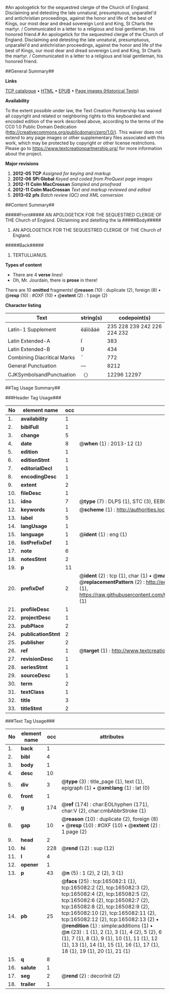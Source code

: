 #An apologetick for the sequestred clergie of the Church of England. Disclaiming and detesting the late unnatural, presumptuous, unparallel'd and antichristian proceedings, against the honor and life of the best of Kings, our most dear and dread sovereign Lord and King, St Charls the martyr. / Communicated in a letter to a religious and loial gentleman, his honored friend.#
An apologetick for the sequestred clergie of the Church of England. Disclaiming and detesting the late unnatural, presumptuous, unparallel'd and antichristian proceedings, against the honor and life of the best of Kings, our most dear and dread sovereign Lord and King, St Charls the martyr. / Communicated in a letter to a religious and loial gentleman, his honored friend.

##General Summary##

**Links**

[TCP catalogue](http://www.ota.ox.ac.uk/tcp/)  • 
[HTML](http://tei.it.ox.ac.uk/tcp/Texts-HTML/free/A75/A75493.html)  • 
[EPUB](http://tei.it.ox.ac.uk/tcp/Texts-EPUB/free/A75/A75493.epub) • 
[Page images (Historical Texts)](https://historicaltexts.jisc.ac.uk/eebo-99865042e)

**Availability**

To the extent possible under law, the Text Creation Partnership has waived all copyright and related or neighboring rights to this keyboarded and encoded edition of the work described above, according to the terms of the CC0 1.0 Public Domain Dedication (http://creativecommons.org/publicdomain/zero/1.0/). This waiver does not extend to any page images or other supplementary files associated with this work, which may be protected by copyright or other license restrictions. Please go to https://www.textcreationpartnership.org/ for more information about the project.

**Major revisions**

1. __2012-05__ __TCP__ *Assigned for keying and markup*
1. __2012-06__ __SPi Global__ *Keyed and coded from ProQuest page images*
1. __2012-11__ __Colm MacCrossan__ *Sampled and proofread*
1. __2012-11__ __Colm MacCrossan__ *Text and markup reviewed and edited*
1. __2013-02__ __pfs__ *Batch review (QC) and XML conversion*

##Content Summary##

#####Front#####
AN APOLOGETICK FOR THE SEQUESTRED CLERGIE OF THE Church of England. Diſclaiming and deteſting the la
#####Body#####

1. AN APOLOGETICK FOR THE SEQUESTRED CLERGIE OF THE Church of England.

#####Back#####

1. TERTULLIANUS.

**Types of content**

  * There are 4 **verse** lines!
  * Oh, Mr. Jourdain, there is **prose** in there!

There are 10 **omitted** fragments! 
 @__reason__ (10) : duplicate (2), foreign (8)  •  @__resp__ (10) : #OXF (10)  •  @__extent__ (2) : 1 page (2)

**Character listing**


|Text|string(s)|codepoint(s)|
|---|---|---|
|Latin-1 Supplement|ëäïòâàè|235 228 239 242 226 224 232|
|Latin Extended-A|ſ|383|
|Latin Extended-B|Ʋ|434|
|Combining             Diacritical Marks|̄|772|
|General Punctuation|—|8212|
|CJKSymbolsandPunctuation|〈〉|12296 12297|

##Tag Usage Summary##

###Header Tag Usage###

|No|element name|occ|attributes|
|---|---|---|---|
|1.|__availability__|1||
|2.|__biblFull__|1||
|3.|__change__|5||
|4.|__date__|8| @__when__ (1) : 2013-12 (1)|
|5.|__edition__|1||
|6.|__editionStmt__|1||
|7.|__editorialDecl__|1||
|8.|__encodingDesc__|1||
|9.|__extent__|2||
|10.|__fileDesc__|1||
|11.|__idno__|7| @__type__ (7) : DLPS (1), STC (3), EEBO-CITATION (1), PROQUEST (1), VID (1)|
|12.|__keywords__|1| @__scheme__ (1) : http://authorities.loc.gov/ (1)|
|13.|__label__|5||
|14.|__langUsage__|1||
|15.|__language__|1| @__ident__ (1) : eng (1)|
|16.|__listPrefixDef__|1||
|17.|__note__|6||
|18.|__notesStmt__|2||
|19.|__p__|11||
|20.|__prefixDef__|2| @__ident__ (2) : tcp (1), char (1)  •  @__matchPattern__ (2) : ([0-9\-]+):([0-9IVX]+) (1), (.+) (1)  •  @__replacementPattern__ (2) : http://eebo.chadwyck.com/downloadtiff?vid=$1&page=$2 (1), https://raw.githubusercontent.com/textcreationpartnership/Texts/master/tcpchars.xml#$1 (1)|
|21.|__profileDesc__|1||
|22.|__projectDesc__|1||
|23.|__pubPlace__|2||
|24.|__publicationStmt__|2||
|25.|__publisher__|2||
|26.|__ref__|1| @__target__ (1) : http://www.textcreationpartnership.org/docs/. (1)|
|27.|__revisionDesc__|1||
|28.|__seriesStmt__|1||
|29.|__sourceDesc__|1||
|30.|__term__|2||
|31.|__textClass__|1||
|32.|__title__|3||
|33.|__titleStmt__|2||


###Text Tag Usage###

|No|element name|occ|attributes|
|---|---|---|---|
|1.|__back__|1||
|2.|__bibl__|4||
|3.|__body__|1||
|4.|__desc__|10||
|5.|__div__|3| @__type__ (3) : title_page (1), text (1), epigraph (1)  •  @__xml:lang__ (1) : lat (0)|
|6.|__front__|1||
|7.|__g__|174| @__ref__ (174) : char:EOLhyphen (171), char:V (2), char:cmbAbbrStroke (1)|
|8.|__gap__|10| @__reason__ (10) : duplicate (2), foreign (8)  •  @__resp__ (10) : #OXF (10)  •  @__extent__ (2) : 1 page (2)|
|9.|__head__|2||
|10.|__hi__|228| @__rend__ (12) : sup (12)|
|11.|__l__|4||
|12.|__opener__|1||
|13.|__p__|43| @__n__ (5) : 1 (2), 2 (2), 3 (1)|
|14.|__pb__|25| @__facs__ (25) : tcp:165082:1 (1), tcp:165082:2 (2), tcp:165082:3 (2), tcp:165082:4 (2), tcp:165082:5 (2), tcp:165082:6 (2), tcp:165082:7 (2), tcp:165082:8 (2), tcp:165082:9 (2), tcp:165082:10 (2), tcp:165082:11 (2), tcp:165082:12 (2), tcp:165082:13 (2)  •  @__rendition__ (1) : simple:additions (1)  •  @__n__ (23) : 1 (1), 2 (1), 3 (1), 4 (2), 5 (2), 6 (1), 7 (1), 8 (1), 9 (1), 10 (1), 11 (1), 12 (1), 13 (1), 14 (1), 15 (1), 16 (1), 17 (1), 18 (1), 19 (1), 20 (1), 21 (1)|
|15.|__q__|8||
|16.|__salute__|1||
|17.|__seg__|2| @__rend__ (2) : decorInit (2)|
|18.|__trailer__|1||
